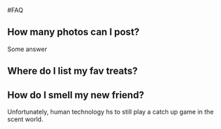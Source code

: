 #FAQ

## How many photos can I post?

Some answer

## Where do I list my fav treats?
## How do I smell my new friend?
Unfortunately, human technology hs to still play a catch up game in the scent world.


